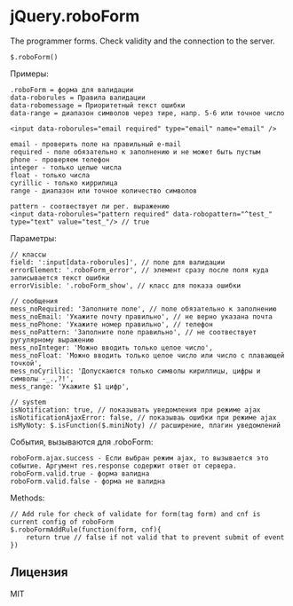 jQuery.roboForm
============

The programmer forms. Check validity and the connection to the server.

	$.roboForm()
	
Примеры:

	.roboForm = форма для валидации
	data-roborules = Правила валидации
	data-robomessage = Приоритетный текст ошибки
	data-range = диапазон символов через тире, напр. 5-6 или точное число

	<input data-roborules="email required" type="email" name="email" />
	
	email - проверить поле на правильный e-mail
	required - поле обязательно к заполнению и не может быть пустым
	phone - проверяем телефон
	integer - только целые числа
	float - только числа
	cyrillic - только киррилица
	range - диапазон или точное количество символов
	
	pattern - соотвествует ли рег. выражению
	<input data-roborules="pattern required" data-robopattern="^test_" type="text" value="test_"/> // true

Параметры:

	// классы
	field: ':input[data-roborules]', // поле для валидации
	errorElement: '.roboForm_error', // элемент сразу после поля куда записывается текст ошибки
	errorVisible: '.roboForm_show', // класс для показа ошибки

	// сообщения
	mess_noRequired: 'Заполните поле', // поле обязательно к заполнению
	mess_noEmail: 'Укажите почту правильно', // не верно указана почта
	mess_noPhone: 'Укажите номер правильно', // телефон
	mess_noPattern: 'Заполните поле правильно', // не соотвествует ругулярному выражению
	mess_noInteger: 'Можно вводить только целое число',
    mess_noFloat: 'Можно вводить только целое число или число с плавающей точкой',
    mess_noCyrillic: 'Допускаются только символы кириллицы, цифры и символы -_.,?!',
    mess_range: 'Укажите $1 цифр',

	// system
	isNotification: true, // показывать уведомления при режиме ajax
	isNotificationAjaxError: false, // показываь ошибки при режиме ajax
	isMyNoty: $.isFunction($.miniNoty) // расширение, плагин уведомлений

События, вызываются для .roboForm:

	roboForm.ajax.success - Если выбран режим ajax, то вызывается это событие. Аргумент res.response содержит ответ от сервера.
	roboForm.valid.true - форма валидна
	roboForm.valid.false - форма не валидна
	
Methods:

	// Add rule for check of validate for form(tag form) and cnf is current config of roboForm
	$.roboFormAddRule(function(form, cnf){
		return true // false if not valid that to prevent submit of event
	})


Лицензия
--------------
MIT